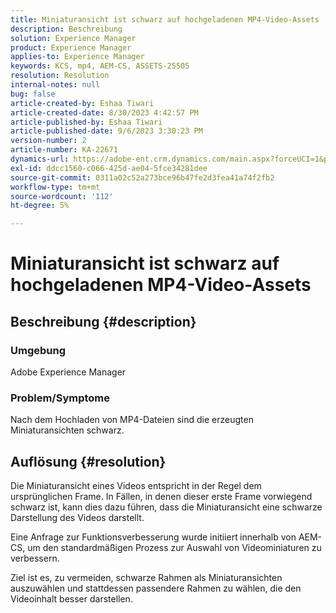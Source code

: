 ```yaml
---
title: Miniaturansicht ist schwarz auf hochgeladenen MP4-Video-Assets
description: Beschreibung
solution: Experience Manager
product: Experience Manager
applies-to: Experience Manager
keywords: KCS, mp4, AEM-CS, ASSETS-25505
resolution: Resolution
internal-notes: null
bug: false
article-created-by: Eshaa Tiwari
article-created-date: 8/30/2023 4:42:57 PM
article-published-by: Eshaa Tiwari
article-published-date: 9/6/2023 3:30:23 PM
version-number: 2
article-number: KA-22671
dynamics-url: https://adobe-ent.crm.dynamics.com/main.aspx?forceUCI=1&pagetype=entityrecord&etn=knowledgearticle&id=4c7a4b44-5447-ee11-be6d-6045bd006793
exl-id: ddcc1560-c066-425d-ae04-5fce34281dee
source-git-commit: 0311a02c52a273bce96b47fe2d3fea41a74f2fb2
workflow-type: tm+mt
source-wordcount: '112'
ht-degree: 5%

---
```


# Miniaturansicht ist schwarz auf hochgeladenen MP4-Video-Assets

## Beschreibung {#description}


### Umgebung 

Adobe Experience Manager

### Problem/Symptome

Nach dem Hochladen von MP4-Dateien sind die erzeugten Miniaturansichten schwarz.


## Auflösung {#resolution}


Die Miniaturansicht eines Videos entspricht in der Regel dem ursprünglichen Frame. In Fällen, in denen dieser erste Frame vorwiegend schwarz ist, kann dies dazu führen, dass die Miniaturansicht eine schwarze Darstellung des Videos darstellt.

Eine Anfrage zur Funktionsverbesserung wurde initiiert<b> </b>innerhalb von AEM-CS, um den standardmäßigen Prozess zur Auswahl von Videominiaturen zu verbessern.

Ziel ist es, zu vermeiden, schwarze Rahmen als Miniaturansichten auszuwählen und stattdessen passendere Rahmen zu wählen, die den Videoinhalt besser darstellen.
